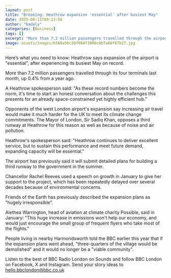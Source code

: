 ```yaml
---
layout: post
title: "Breaking: Heathrow expansion 'essential' after busiest May"
date: 2025-06-11T09:13:56
author: "badely"
categories: [Business]
tags: []
excerpt: "More than 7.2 million passengers travelled through the airport's four terminals last month."
image: assets/images/b5b6a5bc26f084f3886c0b7a66f67b2f.jpg
---
```


Here’s what you need to know: Heathrow says expansion of the airport is "essential", after experiencing its busiest May on record.

More than 7.2 million passengers travelled through its four terminals last month, up 0.4% from a year ago.

A Heathrow spokesperson said: "As these record numbers become the norm, it's time to start an honest conversation about the challenges this presents for an already space-constrained yet highly efficient hub."

Opponents of the west London airport's expansion say increasing air travel would make it much harder for the UK to meet its climate change commitments. The Mayor of London, Sir Sadiq Khan, opposes a third runway at Heathrow for this reason as well as because of noise and air pollution.

Heathrow's spokesperson said: "Heathrow continues to deliver excellent service, but to sustain this performance and meet future demand, expanding capacity will be essential."

The airport has previously said it will submit detailed plans for building a third runway to the government in the summer.

Chancellor Rachel Reeves used a speech on growth in January to give her support to the project, which has been repeatedly delayed over several decades because of environmental concerns.

Friends of the Earth has previously described the expansion plans as "hugely irresponsible".

Alethea Warrington, head of aviation at climate charity Possible, said in January: "This huge increase in emissions won't help our economy, and would just encourage the small group of frequent flyers who take most of the flights."

People living in nearby Harmondsworth told the BBC earlier this year that if the expansion plans went ahead, "three-quarters of the village would be demolished" and it would no longer be a "viable community".

Listen to the best of BBC Radio London on Sounds and follow BBC London on Facebook, X and Instagram. Send your story ideas to hello.bbclondon@bbc.co.uk

